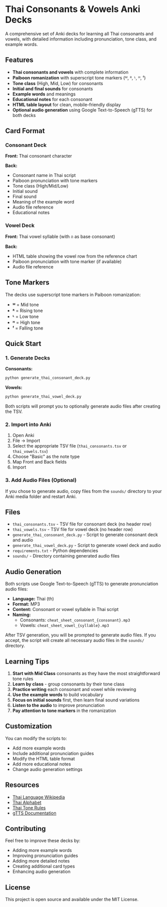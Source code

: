 # Thai Consonants & Vowels Anki Decks

A comprehensive set of Anki decks for learning all Thai consonants and vowels, with detailed information including pronunciation, tone class, and example words.

## Features

- **Thai consonants and vowels** with complete information
- **Paiboon romanization** with superscript tone markers (ᴹ, ᴿ, ᴸ, ᴴ, ᶠ)
- **Tone class** (High, Mid, Low) for consonants
- **Initial and final sounds** for consonants
- **Example words** and meanings
- **Educational notes** for each consonant
- **HTML table layout** for clean, mobile-friendly display
- **Optional audio generation** using Google Text-to-Speech (gTTS) for both decks

## Card Format

### Consonant Deck
**Front:** Thai consonant character

**Back:**
- Consonant name in Thai script
- Paiboon pronunciation with tone markers
- Tone class (High/Mid/Low)
- Initial sound
- Final sound
- Meaning of the example word
- Audio file reference
- Educational notes

### Vowel Deck
**Front:** Thai vowel syllable (with ก as base consonant)

**Back:**
- HTML table showing the vowel row from the reference chart
- Paiboon pronunciation with tone marker (if available)
- Audio file reference

## Tone Markers

The decks use superscript tone markers in Paiboon romanization:
- **ᴹ** = Mid tone
- **ᴿ** = Rising tone
- **ᴸ** = Low tone
- **ᴴ** = High tone
- **ᶠ** = Falling tone

## Quick Start

### 1. Generate Decks

**Consonants:**
```bash
python generate_thai_consonant_deck.py
```
**Vowels:**
```bash
python generate_thai_vowel_deck.py
```
Both scripts will prompt you to optionally generate audio files after creating the TSV.

### 2. Import into Anki
1. Open Anki
2. File → Import
3. Select the appropriate TSV file (`thai_consonants.tsv` or `thai_vowels.tsv`)
4. Choose "Basic" as the note type
5. Map Front and Back fields
6. Import

### 3. Add Audio Files (Optional)
If you chose to generate audio, copy files from the `sounds/` directory to your Anki media folder and restart Anki.

## Files

- `thai_consonants.tsv` - TSV file for consonant deck (no header row)
- `thai_vowels.tsv` - TSV file for vowel deck (no header row)
- `generate_thai_consonant_deck.py` - Script to generate consonant deck and audio
- `generate_thai_vowel_deck.py` - Script to generate vowel deck and audio
- `requirements.txt` - Python dependencies
- `sounds/` - Directory containing generated audio files

## Audio Generation

Both scripts use Google Text-to-Speech (gTTS) to generate pronunciation audio files:
- **Language:** Thai (th)
- **Format:** MP3
- **Content:** Consonant or vowel syllable in Thai script
- **Naming:**
  - Consonants: `cheat_sheet_consonant_{consonant}.mp3`
  - Vowels: `cheat_sheet_vowel_{syllable}.mp3`

After TSV generation, you will be prompted to generate audio files. If you accept, the script will create all necessary audio files in the `sounds/` directory.

## Learning Tips

1. **Start with Mid Class** consonants as they have the most straightforward tone rules
2. **Learn by class** - group consonants by their tone class
3. **Practice writing** each consonant and vowel while reviewing
4. **Use the example words** to build vocabulary
5. **Focus on initial sounds** first, then learn final sound variations
6. **Listen to the audio** to improve pronunciation
7. **Pay attention to tone markers** in the romanization

## Customization

You can modify the scripts to:
- Add more example words
- Include additional pronunciation guides
- Modify the HTML table format
- Add more educational notes
- Change audio generation settings

## Resources

- [Thai Language Wikipedia](https://en.wikipedia.org/wiki/Thai_language)
- [Thai Alphabet](https://en.wikipedia.org/wiki/Thai_alphabet)
- [Thai Tone Rules](https://en.wikipedia.org/wiki/Thai_language#Tones)
- [gTTS Documentation](https://gtts.readthedocs.io/)

## Contributing

Feel free to improve these decks by:
- Adding more example words
- Improving pronunciation guides
- Adding more detailed notes
- Creating additional card types
- Enhancing audio generation

## License

This project is open source and available under the MIT License.
